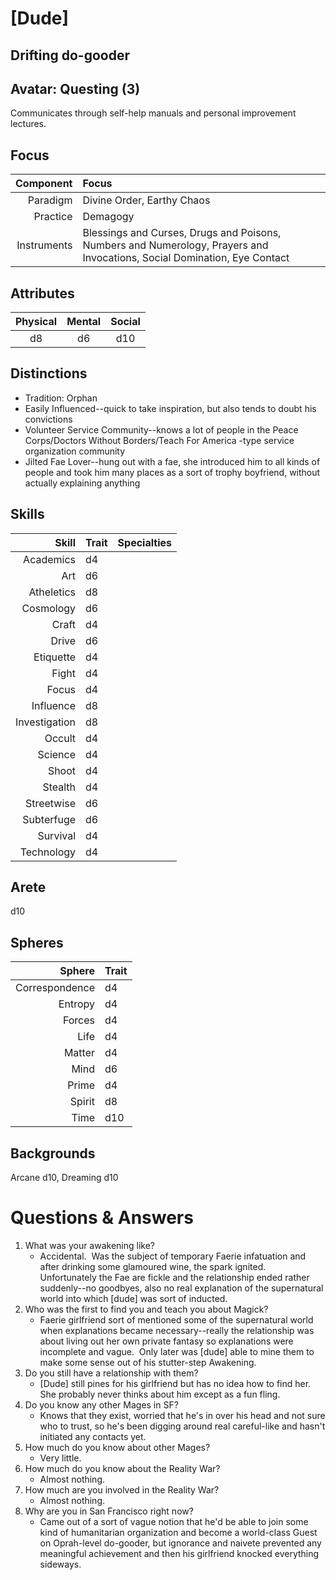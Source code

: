 # \[Dude\]

## Drifting do-gooder

## Avatar: Questing (3)
  
  Communicates through self-help manuals and personal improvement lectures. 

## Focus

  Component   | Focus
  -----------:|:------
  Paradigm    | Divine Order, Earthy Chaos
  Practice    | Demagogy
  Instruments | Blessings and Curses, Drugs and Poisons, Numbers and Numerology, Prayers and Invocations, Social Domination, Eye Contact

## Attributes

  Physical | Mental | Social
  :-------:|:------:|:-----:
  d8       | d6 		| d10
 
## Distinctions

  * Tradition: Orphan
  * Easily Influenced--quick to take inspiration, but also tends to doubt his convictions
  * Volunteer Service Community--knows a lot of people in the Peace Corps/Doctors Without Borders/Teach For America -type service organization community
  * Jilted Fae Lover--hung out with a fae, she introduced him to all kinds of people and took him many places as a sort of trophy boyfriend, without actually explaining anything

## Skills

  Skill 			| Trait | Specialties
  --------------:|:------|:------------
  Academics 		| d4  |
  Art 				  | d6  |
  Atheletics 		| d8  |
  Cosmology 		| d6  |
  Craft 			  | d4  |
  Drive 			  | d6  |
  Etiquette 		| d4  |
  Fight 			  | d4  |
  Focus 			  | d4  |
  Influence 		| d8  |
  Investigation | d8  |
  Occult  			| d4  |
  Science  		  | d4  |
  Shoot  			  | d4  |
  Stealth  		  | d4  |
  Streetwise  	| d6  |
  Subterfuge  	| d6  |
  Survival  		| d4  |
  Technology 		| d4  |

## Arete

  d10

## Spheres

  Sphere 			   | Trait 
  --------------:|:------
  Correspondence | d4	  
  Entropy 			 | d4	  
  Forces 			   | d4	  
  Life 				   | d4	  
  Matter 			   | d4	  
  Mind 				   | d6	  
  Prime 			   | d4	  
  Spirit 			   | d8	  
  Time 				   | d10	  

## Backgrounds

  Arcane d10, Dreaming d10


# Questions & Answers
  1. What was your awakening like? 
      - Accidental.  Was the subject of temporary Faerie infatuation and after drinking some glamoured wine, the spark ignited.  Unfortunately the Fae are fickle and the relationship ended rather suddenly--no goodbyes, also no real explanation of the supernatural world into which [dude] was sort of inducted.
  2. Who was the first to find you and teach you about Magick? 
      - Faerie girlfriend sort of mentioned some of the supernatural world when explanations became necessary--really the relationship was about living out her own private fantasy so explanations were incomplete and vague.  Only later was [dude] able to mine them to make some sense out of his stutter-step Awakening.
  3. Do you still have a relationship with them?
      -  [Dude] still pines for his girlfriend but has no idea how to find her.  She probably never thinks about him except as a fun fling.
  4. Do you know any other Mages in SF?
      - Knows that they exist, worried that he's in over his head and not sure who to trust, so he's been digging around real careful-like and hasn't initiated any contacts yet.
  5. How much do you know about other Mages?
      - Very little.
  6. How much do you know about the Reality War? 
      - Almost nothing.
  7. How much are you involved in the Reality War?
      - Almost nothing.
  8. Why are you in San Francisco right now?
      - Came out of a sort of vague notion that he'd be able to join some kind of humanitarian organization and become a world-class Guest on Oprah-level do-gooder, but ignorance and naivete prevented any meaningful achievement and then his girlfriend knocked everything sideways.